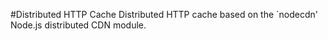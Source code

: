 #Distributed HTTP Cache
Distributed HTTP cache based on the `nodecdn' Node.js distributed CDN module.